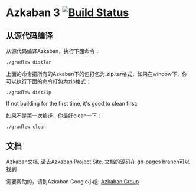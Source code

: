 Azkaban 3 [![Build Status](http://img.shields.io/travis/azkaban/azkaban.svg?style=flat)](https://travis-ci.org/azkaban/azkaban)
========

从源代码编译
--------------------

从源代码编译Azkaban，执行下面命令：

```
./gradlew distTar
```

上面的命令把所有的Azkaban下的包打包为.zip.tar格式，如果在window下，你可以执行下面的命令打包为zip格式：

```
./gradlew distZip
```

If not building for the first time, it's good to clean first:

如果不是第一次编译，你最好clean一下：

```
./gradlew clean
```

文档
-------------

Azkaban文档, 请去[Azkaban Project Site](http://azkaban.github.io). 文档的源码在 [gh-pages branch](https://github.com/azkaban/azkaban/tree/gh-pages)可以找到

需要帮助的，请到Azkaban Google小组: [Azkaban Group](https://groups.google.com/forum/?fromgroups#!forum/azkaban-dev)
